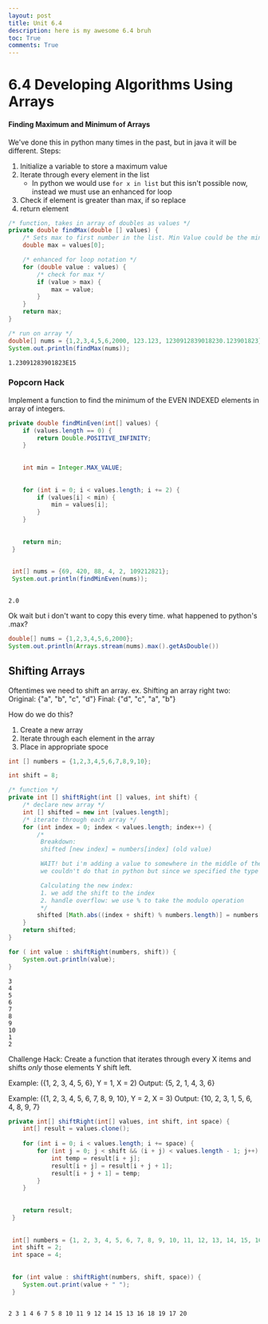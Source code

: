 ```yaml
---
layout: post
title: Unit 6.4
description: here is my awesome 6.4 bruh
toc: True
comments: True
---
```


# 6.4 Developing Algorithms Using Arrays

#### Finding Maximum and Minimum of Arrays
We've done this in python many times in the past, but in java it will be different.
Steps:
1. Initialize a variable to store a maximum value
2. Iterate through every element in the list
    - In python we would use `for x in list` but this isn't possible now, instead we must use an enhanced for loop
3. Check if element is greater than max, if so replace
4. return element


```Java
/* function, takes in array of doubles as values */
private double findMax(double [] values) {
    /* Sets max to first number in the list. Min Value could be the min value */
    double max = values[0];

    /* enhanced for loop notation */
    for (double value : values) {
        /* check for max */
        if (value > max) {
            max = value;
        }
    }
    return max;
}

/* run on array */
double[] nums = {1,2,3,4,5,6,2000, 123.123, 1230912839018230.123901823};
System.out.println(findMax(nums));
```

    1.23091283901823E15


### Popcorn Hack
Implement a function to find the minimum of the EVEN INDEXED elements in array of integers. 


```Java
private double findMinEven(int[] values) {
    if (values.length == 0) {
        return Double.POSITIVE_INFINITY;
    }
 
 
    int min = Integer.MAX_VALUE;
 
 
    for (int i = 0; i < values.length; i += 2) {
        if (values[i] < min) {
            min = values[i];
        }
    }
 
 
    return min;
 }
 
 
 int[] nums = {69, 420, 88, 4, 2, 109212821};
 System.out.println(findMinEven(nums));
 
```

    2.0


Ok wait but i don't want to copy this every time. what happened to python's .max?


```Java
double[] nums = {1,2,3,4,5,6,2000};
System.out.println(Arrays.stream(nums).max().getAsDouble())

```

## Shifting Arrays
Oftentimes we need to shift an array. 
ex. Shifting an array right two:
Original: {"a", "b", "c", "d"}
Final: {"d", "c", "a", "b"}

How do we do this?
1. Create a new array
2. Iterate through each element in the array
3. Place in appropriate spoce


```Java
int [] numbers = {1,2,3,4,5,6,7,8,9,10};

int shift = 8;

/* function */
private int [] shiftRight(int [] values, int shift) {
    /* declare new array */
    int [] shifted = new int [values.length];
    /* iterate through each array */
    for (int index = 0; index < values.length; index++) {
        /*
         Breakdown:
         shifted [new index] = numbers[index] (old value)

         WAIT! but i'm adding a value to somewhere in the middle of the array! 
         we couldn't do that in python but since we specified the type and length of the array, this is possible in java

         Calculating the new index:
         1. we add the shift to the index
         2. handle overflow: we use % to take the modulo operation
         */
        shifted [Math.abs((index + shift) % numbers.length)] = numbers[index];
    }
    return shifted;
}

for ( int value : shiftRight(numbers, shift)) {
    System.out.println(value);
}
```

    3
    4
    5
    6
    7
    8
    9
    10
    1
    2


Challenge Hack:
Create a function that iterates through every X items and shifts *only* those elements Y shift left.

Example: ({1, 2, 3, 4, 5, 6}, Y = 1, X = 2)
Output: {5, 2, 1, 4, 3, 6}

Example: ({1, 2, 3, 4, 5, 6, 7, 8, 9, 10}, Y = 2, X = 3)
Output: {10, 2, 3, 1, 5, 6, 4, 8, 9, 7}


```Java
private int[] shiftRight(int[] values, int shift, int space) {
    int[] result = values.clone();
   
    for (int i = 0; i < values.length; i += space) {
        for (int j = 0; j < shift && (i + j) < values.length - 1; j++) {
            int temp = result[i + j];
            result[i + j] = result[i + j + 1];
            result[i + j + 1] = temp;
        }
    }
 
 
    return result;
 }
 
 
 int[] numbers = {1, 2, 3, 4, 5, 6, 7, 8, 9, 10, 11, 12, 13, 14, 15, 16, 17, 18, 19, 20};
 int shift = 2;
 int space = 4;
 
 
 for (int value : shiftRight(numbers, shift, space)) {
    System.out.print(value + " ");
 }
 
```

    2 3 1 4 6 7 5 8 10 11 9 12 14 15 13 16 18 19 17 20 

